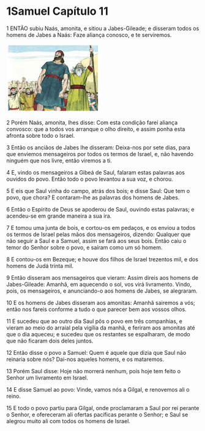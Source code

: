 # 1Samuel Capítulo 11

1	ENTÃO subiu Naás, amonita, e sitiou a Jabes-Gileade; e disseram todos os homens de Jabes a Naás: Faze aliança conosco, e te serviremos.

![](.img/09_1Sa_11_01_RG.jpg)

2	Porém Naás, amonita, lhes disse: Com esta condição farei aliança convosco: que a todos vos arranque o olho direito, e assim ponha esta afronta sobre todo o Israel.

3	Então os anciãos de Jabes lhe disseram: Deixa-nos por sete dias, para que enviemos mensageiros por todos os termos de Israel, e, não havendo ninguém que nos livre, então viremos a ti.

4	E, vindo os mensageiros a Gibeá de Saul, falaram estas palavras aos ouvidos do povo. Então todo o povo levantou a sua voz, e chorou.

5	E eis que Saul vinha do campo, atrás dos bois; e disse Saul: Que tem o povo, que chora? E contaram-lhe as palavras dos homens de Jabes.

6	Então o Espírito de Deus se apoderou de Saul, ouvindo estas palavras; e acendeu-se em grande maneira a sua ira.

7	E tomou uma junta de bois, e cortou-os em pedaços, e os enviou a todos os termos de Israel pelas mãos dos mensageiros, dizendo: Qualquer que não seguir a Saul e a Samuel, assim se fará aos seus bois. Então caiu o temor do Senhor sobre o povo, e saíram como um só homem.

8	E contou-os em Bezeque; e houve dos filhos de Israel trezentos mil, e dos homens de Judá trinta mil.

9	Então disseram aos mensageiros que vieram: Assim direis aos homens de Jabes-Gileade: Amanhã, em aquecendo o sol, vos virá livramento. Vindo, pois, os mensageiros, e anunciando-o aos homens de Jabes, se alegraram.

10	E os homens de Jabes disseram aos amonitas: Amanhã sairemos a vós; então nos fareis conforme a tudo o que parecer bem aos vossos olhos.

11	E sucedeu que ao outro dia Saul pôs o povo em três companhias, e vieram ao meio do arraial pela vigília da manhã, e feriram aos amonitas até que o dia aqueceu; e sucedeu que os restantes se espalharam, de modo que não ficaram dois deles juntos.

12	Então disse o povo a Samuel: Quem é aquele que dizia que Saul não reinaria sobre nós? Dai-nos aqueles homens, e os mataremos.

13	Porém Saul disse: Hoje não morrerá nenhum, pois hoje tem feito o Senhor um livramento em Israel.

14	E disse Samuel ao povo: Vinde, vamos nós a Gilgal, e renovemos ali o reino.

15	E todo o povo partiu para Gilgal, onde proclamaram a Saul por rei perante o Senhor, e ofereceram ali ofertas pacíficas perante o Senhor; e Saul se alegrou muito ali com todos os homens de Israel.

